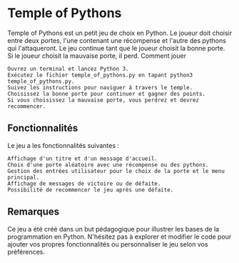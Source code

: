 
# Temple of Pythons

Temple of Pythons est un petit jeu de choix en Python. Le joueur doit choisir entre deux portes, l'une contenant une récompense et l'autre des pythons qui l'attaqueront. Le jeu continue tant que le joueur choisit la bonne porte. Si le joueur choisit la mauvaise porte, il perd.
Comment jouer

    Ouvrez un terminal et lancez Python 3.
    Exécutez le fichier temple_of_pythons.py en tapant python3 temple_of_pythons.py.
    Suivez les instructions pour naviguer à travers le temple.
    Choisissez la bonne porte pour continuer et gagner des points.
    Si vous choisissez la mauvaise porte, vous perdrez et devrez recommencer.

## Fonctionnalités

Le jeu a les fonctionnalités suivantes :

    Affichage d'un titre et d'un message d'accueil.
    Choix d'une porte aléatoire avec une récompense ou des pythons.
    Gestion des entrées utilisateur pour le choix de la porte et le menu principal.
    Affichage de messages de victoire ou de défaite.
    Possibilité de recommencer le jeu après une défaite.

## Remarques

Ce jeu a été créé dans un but pédagogique pour illustrer les bases de la programmation en Python. N'hésitez pas à explorer et modifier le code pour ajouter vos propres fonctionnalités ou personnaliser le jeu selon vos préférences.
